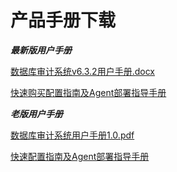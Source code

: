 

# 产品手册下载

***最新版用户手册***

[数据库审计系统v6.3.2用户手册.docx](https://dn-audit-docs.cn-bj.ufileos.com/UCloud%E6%95%B0%E6%8D%AE%E5%BA%93%E5%AE%A1%E8%AE%A1%E7%B3%BB%E7%BB%9FV6.3.2%E7%94%A8%E6%88%B7%E6%89%8B%E5%86%8C.docx)

[快速购买配置指南及Agent部署指导手册](https://dn-audit-docs.cn-bj.ufileos.com/%E6%95%B0%E6%8D%AE%E5%BA%93%E5%AE%A1%E8%AE%A1%E9%85%8D%E7%BD%AE%E6%8C%87%E5%AF%BC%E6%96%87%E6%A1%A3%E3%80%906.0%E3%80%91.zip)


***老版用户手册***

[数据库审计系统用户手册1.0.pdf](https://dn-audit-docs.cn-bj.ufileos.com/%E6%95%B0%E6%8D%AE%E5%BA%93%E5%AE%A1%E8%AE%A1%E7%B3%BB%E7%BB%9FUDAS%E7%94%A8%E6%88%B7%E6%89%8B%E5%86%8C1.0.pdf)

[快速配置指南及Agent部署指导手册](https://dn-audit-docs.cn-bj.ufileos.com/%E6%95%B0%E6%8D%AE%E5%BA%93%E5%AE%A1%E8%AE%A1%E9%85%8D%E7%BD%AE-%E8%87%AA%E5%BB%BADB.zip)


